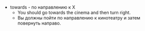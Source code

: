 
- towards - по направлению к Х
  - You should go towards the cinema and then turn right.
  - Вы должны пойти по направлению к кинотеатру и затем повернуть направо.

